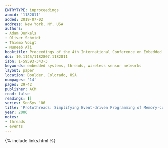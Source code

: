 ```yaml
---
ENTRYTYPE: inproceedings
acmid: '1182811'
added: 2019-07-02
address: New York, NY, USA
authors:
- Adam Dunkels
- Oliver Schmidt
- Thiemo Voigt
- Muneeb Ali
booktitle: Proceedings of the 4th International Conference on Embedded Networked Sensor Systems
doi: 10.1145/1182807.1182811
isbn: 1-59593-343-3
keywords: embedded systems, threads, wireless sensor networks
layout: paper
location: Boulder, Colorado, USA
numpages: '14'
pages: 29-42
publisher: ACM
read: false
readings: []
series: SenSys '06
title: 'Protothreads: Simplifying Event-driven Programming of Memory-constrained Embedded Systems'
year: 2006
notes:
- threads
- events
---
```

{% include links.html %}
